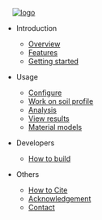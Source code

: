 
&nbsp; &nbsp; <a href="https://nheri-simcenter.github.io/s3hark"><img src="https://raw.githubusercontent.com/NHERI-SimCenter/s3hark/master/docs/images/logo.png" alt="logo"/></a>

- Introduction

  - [Overview](README.md)
  - [Features](features.md)
  - [Getting started](start.md)

- Usage

  - [Configure](configure.md)
  - [Work on soil profile](edit.md)
  - [Analysis](analysis.md)
  - [View results](results.md)
  - [Material models](materials.md)

- Developers

  - [How to build](build.md)

- Others

  - [How to Cite](others.md)
  - [Acknowledgement](Acknowledgement.md)
  - [Contact](contact.md)


